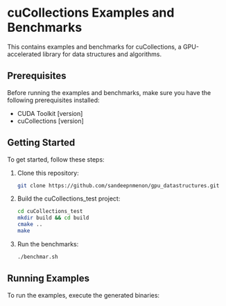 # cuCollections Examples and Benchmarks

This contains examples and benchmarks for cuCollections, a GPU-accelerated library for data structures and algorithms.

## Prerequisites

Before running the examples and benchmarks, make sure you have the following prerequisites installed:

- CUDA Toolkit [version]
- cuCollections [version]

## Getting Started

To get started, follow these steps:

1. Clone this repository:

    ```bash
    git clone https://github.com/sandeepnmenon/gpu_datastructures.git
    ```

2. Build the cuCollections_test project:

    ```bash
    cd cuCollections_test
    mkdir build && cd build
    cmake ..
    make
    ```

3. Run the benchmarks:

    ```bash
    ./benchmar.sh
    ```

## Running Examples

To run the examples, execute the generated binaries:
